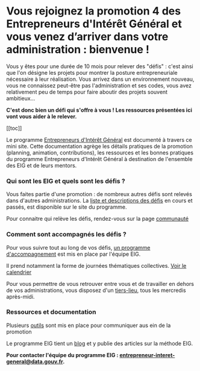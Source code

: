 # Vous rejoignez la promotion 4 des Entrepreneurs d'Intérêt Général et vous venez d’arriver dans votre administration : bienvenue !

Vous y êtes pour une durée de 10 mois pour relever des "défis" : c'est ainsi que l'on désigne les projets pour montrer la posture entrepreneuriale nécessaire à leur réalisation. Vous arrivez dans un environnement nouveau, vous ne connaissez peut-être pas l'administration et ses codes, vous avez relativement peu de temps pour faire aboutir des projets souvent ambitieux...

**C'est donc bien un défi qui s'offre à vous ! Les ressources présentées ici vont vous aider à le relever.**


[[toc]]

Le programme [Entrepreneurs d'Intérêt Général](https://entrepreneur-interet-general.etalab.gouv.fr/) est documenté à travers ce mini site. Cette documentation agrège les détails pratiques de la promotion (planning, animation, contributions), les ressources et les bonnes pratiques du programme Entrepreneurs d'Intérêt Général à destination de l'ensemble des EIG et de leurs mentors.


### Qui sont les EIG et quels sont les défis ? 

Vous faites partie d'une promotion : de nombreux autres défis sont relevés dans d'autres administrations. 
La [liste et descriptions des défis](https://entrepreneur-interet-general.etalab.gouv.fr/defis.html) en cours et passés, est disponible sur le site du programme.

Pour connaitre qui relève les défis, rendez-vous sur la page [communauté](https://entrepreneur-interet-general.etalab.gouv.fr/communaute.html)


### Comment sont accompagnés les défis ? 


Pour vous suivre tout au long de vos défis, [un programme d'accompagnement](accompagnement.md) est mis en place par l'équipe EIG. 

Il prend notamment la forme de journées thématiques collectives. [Voir le calendrier](https://doc.eig-forever.org/planning.html)

Pour vous permettre de vous retrouver entre vous et de travailler en dehors de vos administrations, vous disposez d'un [tiers-lieu](https://doc.eig-forever.org/tiers-lieu.html), tous les mercredis après-midi. 



### Ressources et documentation

Plusieurs [outils](outils-promotion.md) sont mis en place pour communiquer aus ein de la promotion

Le programme EIG tient un [blog](https://entrepreneur-interet-general.etalab.gouv.fr/blog/) et y publie des articles sur la méthode EIG. 



**Pour contacter l'équipe du programme EIG : <entrepreneur-interet-general@data.gouv.fr>.**

